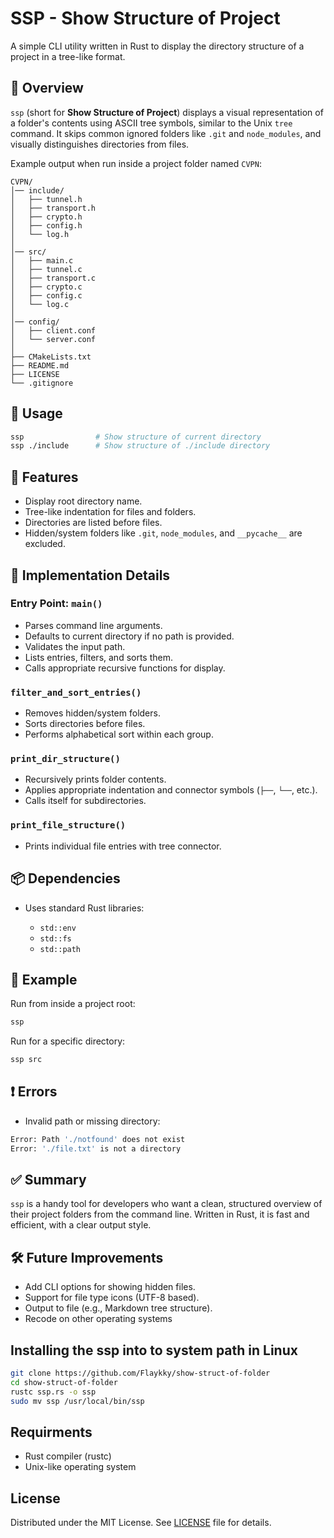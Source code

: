# SSP - Show Structure of Project

A simple CLI utility written in Rust to display the directory structure of a project in a tree-like format.

## 📌 Overview

`ssp` (short for **Show Structure of Project**) displays a visual representation of a folder's contents using ASCII tree symbols, similar to the Unix `tree` command. It skips common ignored folders like `.git` and `node_modules`, and visually distinguishes directories from files.

Example output when run inside a project folder named `CVPN`:

```text
CVPN/
│── include/
│   ├── tunnel.h
│   ├── transport.h
│   ├── crypto.h
│   ├── config.h
│   └── log.h
│
│── src/
│   ├── main.c
│   ├── tunnel.c
│   ├── transport.c
│   ├── crypto.c
│   ├── config.c
│   └── log.c
│
│── config/
│   ├── client.conf
│   └── server.conf
│
├── CMakeLists.txt
├── README.md
├── LICENSE
└── .gitignore
```

## 🚀 Usage

```bash
ssp                # Show structure of current directory
ssp ./include      # Show structure of ./include directory
```

## 📁 Features

* Display root directory name.
* Tree-like indentation for files and folders.
* Directories are listed before files.
* Hidden/system folders like `.git`, `node_modules`, and `__pycache__` are excluded.

## 🔧 Implementation Details

### Entry Point: `main()`

* Parses command line arguments.
* Defaults to current directory if no path is provided.
* Validates the input path.
* Lists entries, filters, and sorts them.
* Calls appropriate recursive functions for display.

### `filter_and_sort_entries()`

* Removes hidden/system folders.
* Sorts directories before files.
* Performs alphabetical sort within each group.

### `print_dir_structure()`

* Recursively prints folder contents.
* Applies appropriate indentation and connector symbols (`├──`, `└──`, etc.).
* Calls itself for subdirectories.

### `print_file_structure()`

* Prints individual file entries with tree connector.

## 📦 Dependencies

* Uses standard Rust libraries:

  * `std::env`
  * `std::fs`
  * `std::path`

## 📄 Example

Run from inside a project root:

```bash
ssp
```

Run for a specific directory:

```bash
ssp src
```

## ❗ Errors

* Invalid path or missing directory:

```bash
Error: Path './notfound' does not exist
Error: './file.txt' is not a directory
```

## ✅ Summary

`ssp` is a handy tool for developers who want a clean, structured overview of their project folders from the command line. Written in Rust, it is fast and efficient, with a clear output style.

## 🛠 Future Improvements

* Add CLI options for showing hidden files.
* Support for file type icons (UTF-8 based).
* Output to file (e.g., Markdown tree structure).
* Recode on other operating systems

## Installing the ssp into to **system path in Linux**
```bash
git clone https://github.com/Flaykky/show-struct-of-folder
cd show-struct-of-folder
rustc ssp.rs -o ssp
sudo mv ssp /usr/local/bin/ssp
```

## Requirments

* Rust compiler (rustc)
* Unix-like operating system


## License

Distributed under the MIT License. See [LICENSE](LICENSE) file for details.
